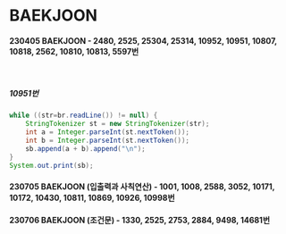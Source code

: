 # BAEKJOON


#### 230405 BAEKJOON - 2480, 2525, 25304, 25314, 10952, 10951, 10807, 10818, 2562, 10810, 10813, 5597번

<br>

##### 10951번
``` java
while ((str=br.readLine()) != null) {
    StringTokenizer st = new StringTokenizer(str);
    int a = Integer.parseInt(st.nextToken());
    int b = Integer.parseInt(st.nextToken());
    sb.append(a + b).append("\n");
}
System.out.print(sb);
```


#### 230705 BAEKJOON (입출력과 사칙연산) - 1001, 1008, 2588, 3052, 10171, 10172, 10430, 10811, 10869, 10926, 10998번
#### 230706 BAEKJOON (조건문) - 1330, 2525, 2753, 2884, 9498, 14681번
